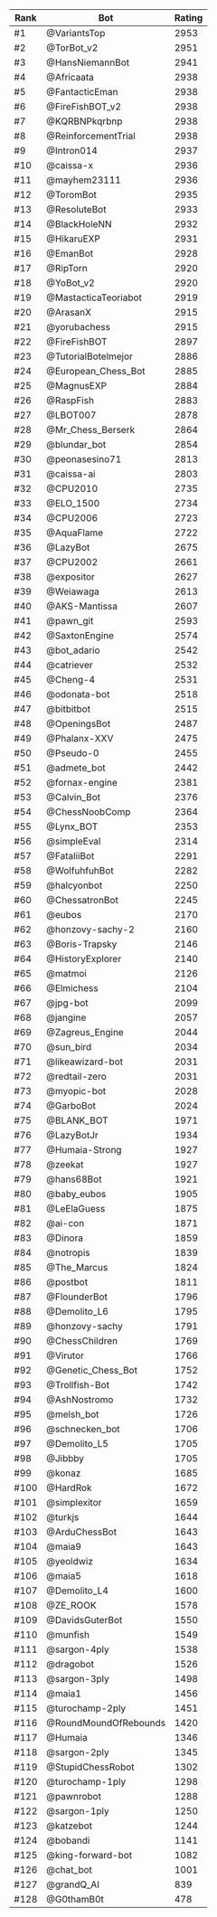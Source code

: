 Rank|Bot|Rating
---|---|---
#1|@VariantsTop|2953
#2|@TorBot_v2|2951
#3|@HansNiemannBot|2941
#4|@Africaata|2938
#5|@FantacticEman|2938
#6|@FireFishBOT_v2|2938
#7|@KQRBNPkqrbnp|2938
#8|@ReinforcementTrial|2938
#9|@Intron014|2937
#10|@caissa-x|2936
#11|@mayhem23111|2936
#12|@ToromBot|2935
#13|@ResoluteBot|2933
#14|@BlackHoleNN|2932
#15|@HikaruEXP|2931
#16|@EmanBot|2928
#17|@RipTorn|2920
#18|@YoBot_v2|2920
#19|@MastacticaTeoriabot|2919
#20|@ArasanX|2915
#21|@yorubachess|2915
#22|@FireFishBOT|2897
#23|@TutorialBotelmejor|2886
#24|@European_Chess_Bot|2885
#25|@MagnusEXP|2884
#26|@RaspFish|2883
#27|@LBOT007|2878
#28|@Mr_Chess_Berserk|2864
#29|@blundar_bot|2854
#30|@peonasesino71|2813
#31|@caissa-ai|2803
#32|@CPU2010|2735
#33|@ELO_1500|2734
#34|@CPU2006|2723
#35|@AquaFlame|2722
#36|@LazyBot|2675
#37|@CPU2002|2661
#38|@expositor|2627
#39|@Weiawaga|2613
#40|@AKS-Mantissa|2607
#41|@pawn_git|2593
#42|@SaxtonEngine|2574
#43|@bot_adario|2542
#44|@catriever|2532
#45|@Cheng-4|2531
#46|@odonata-bot|2518
#47|@bitbitbot|2515
#48|@OpeningsBot|2487
#49|@Phalanx-XXV|2475
#50|@Pseudo-0|2455
#51|@admete_bot|2442
#52|@fornax-engine|2381
#53|@Calvin_Bot|2376
#54|@ChessNoobComp|2364
#55|@Lynx_BOT|2353
#56|@simpleEval|2314
#57|@FataliiBot|2291
#58|@WolfuhfuhBot|2282
#59|@halcyonbot|2250
#60|@ChessatronBot|2245
#61|@eubos|2170
#62|@honzovy-sachy-2|2160
#63|@Boris-Trapsky|2146
#64|@HistoryExplorer|2140
#65|@matmoi|2126
#66|@Elmichess|2104
#67|@jpg-bot|2099
#68|@jangine|2057
#69|@Zagreus_Engine|2044
#70|@sun_bird|2034
#71|@likeawizard-bot|2031
#72|@redtail-zero|2031
#73|@myopic-bot|2028
#74|@GarboBot|2024
#75|@BLANK_BOT|1971
#76|@LazyBotJr|1934
#77|@Humaia-Strong|1927
#78|@zeekat|1927
#79|@hans68Bot|1921
#80|@baby_eubos|1905
#81|@LeElaGuess|1875
#82|@ai-con|1871
#83|@Dinora|1859
#84|@notropis|1839
#85|@The_Marcus|1824
#86|@postbot|1811
#87|@FlounderBot|1796
#88|@Demolito_L6|1795
#89|@honzovy-sachy|1791
#90|@ChessChildren|1769
#91|@Virutor|1766
#92|@Genetic_Chess_Bot|1752
#93|@Trollfish-Bot|1742
#94|@AshNostromo|1732
#95|@melsh_bot|1726
#96|@schnecken_bot|1706
#97|@Demolito_L5|1705
#98|@Jibbby|1705
#99|@konaz|1685
#100|@HardRok|1672
#101|@simplexitor|1659
#102|@turkjs|1644
#103|@ArduChessBot|1643
#104|@maia9|1643
#105|@yeoldwiz|1634
#106|@maia5|1618
#107|@Demolito_L4|1600
#108|@ZE_ROOK|1578
#109|@DavidsGuterBot|1550
#110|@munfish|1549
#111|@sargon-4ply|1538
#112|@dragobot|1526
#113|@sargon-3ply|1498
#114|@maia1|1456
#115|@turochamp-2ply|1451
#116|@RoundMoundOfRebounds|1420
#117|@Humaia|1346
#118|@sargon-2ply|1345
#119|@StupidChessRobot|1302
#120|@turochamp-1ply|1298
#121|@pawnrobot|1288
#122|@sargon-1ply|1250
#123|@katzebot|1244
#124|@bobandi|1141
#125|@king-forward-bot|1082
#126|@chat_bot|1001
#127|@grandQ_AI|839
#128|@G0thamB0t|478
